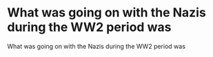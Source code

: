 # What was going on with the Nazis during the WW2 period was

What was going on with the Nazis during the WW2 period was